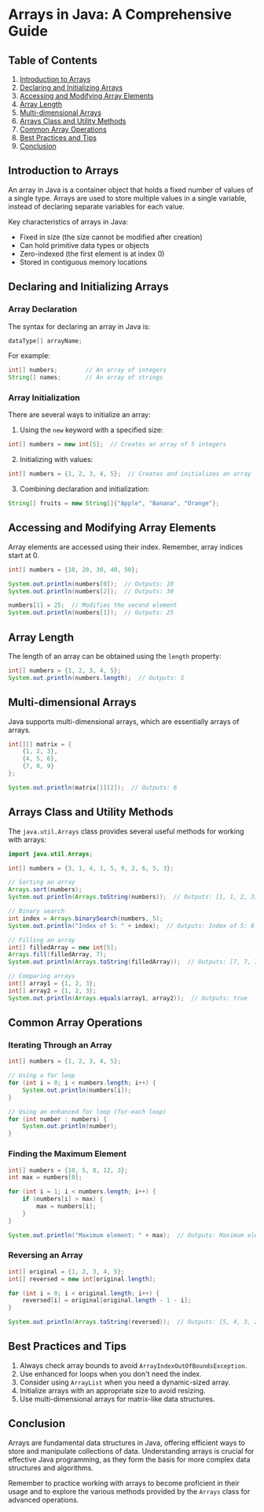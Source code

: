 # Arrays in Java: A Comprehensive Guide

## Table of Contents

1. [Introduction to Arrays](#introduction-to-arrays)
2. [Declaring and Initializing Arrays](#declaring-and-initializing-arrays)
3. [Accessing and Modifying Array Elements](#accessing-and-modifying-array-elements)
4. [Array Length](#array-length)
5. [Multi-dimensional Arrays](#multi-dimensional-arrays)
6. [Arrays Class and Utility Methods](#arrays-class-and-utility-methods)
7. [Common Array Operations](#common-array-operations)
8. [Best Practices and Tips](#best-practices-and-tips)
9. [Conclusion](#conclusion)

## Introduction to Arrays

An array in Java is a container object that holds a fixed number of values of a single type. Arrays are used to store multiple values in a single variable, instead of declaring separate variables for each value.

Key characteristics of arrays in Java:

- Fixed in size (the size cannot be modified after creation)
- Can hold primitive data types or objects
- Zero-indexed (the first element is at index 0)
- Stored in contiguous memory locations

## Declaring and Initializing Arrays

### Array Declaration

The syntax for declaring an array in Java is:

```java
dataType[] arrayName;
```

For example:

```java
int[] numbers;        // An array of integers
String[] names;       // An array of strings
```

### Array Initialization

There are several ways to initialize an array:

1. Using the `new` keyword with a specified size:

```java
int[] numbers = new int[5];  // Creates an array of 5 integers
```

2. Initializing with values:

```java
int[] numbers = {1, 2, 3, 4, 5};  // Creates and initializes an array
```

3. Combining declaration and initialization:

```java
String[] fruits = new String[]{"Apple", "Banana", "Orange"};
```

## Accessing and Modifying Array Elements

Array elements are accessed using their index. Remember, array indices start at 0.

```java
int[] numbers = {10, 20, 30, 40, 50};

System.out.println(numbers[0]);  // Outputs: 10
System.out.println(numbers[2]);  // Outputs: 30

numbers[1] = 25;  // Modifies the second element
System.out.println(numbers[1]);  // Outputs: 25
```

## Array Length

The length of an array can be obtained using the `length` property:

```java
int[] numbers = {1, 2, 3, 4, 5};
System.out.println(numbers.length);  // Outputs: 5
```

## Multi-dimensional Arrays

Java supports multi-dimensional arrays, which are essentially arrays of arrays.

```java
int[][] matrix = {
    {1, 2, 3},
    {4, 5, 6},
    {7, 8, 9}
};

System.out.println(matrix[1][2]);  // Outputs: 6
```

## Arrays Class and Utility Methods

The `java.util.Arrays` class provides several useful methods for working with arrays:

```java
import java.util.Arrays;

int[] numbers = {3, 1, 4, 1, 5, 9, 2, 6, 5, 3};

// Sorting an array
Arrays.sort(numbers);
System.out.println(Arrays.toString(numbers));  // Outputs: [1, 1, 2, 3, 3, 4, 5, 5, 6, 9]

// Binary search
int index = Arrays.binarySearch(numbers, 5);
System.out.println("Index of 5: " + index);  // Outputs: Index of 5: 6

// Filling an array
int[] filledArray = new int[5];
Arrays.fill(filledArray, 7);
System.out.println(Arrays.toString(filledArray));  // Outputs: [7, 7, 7, 7, 7]

// Comparing arrays
int[] array1 = {1, 2, 3};
int[] array2 = {1, 2, 3};
System.out.println(Arrays.equals(array1, array2));  // Outputs: true
```

## Common Array Operations

### Iterating Through an Array

```java
int[] numbers = {1, 2, 3, 4, 5};

// Using a for loop
for (int i = 0; i < numbers.length; i++) {
    System.out.println(numbers[i]);
}

// Using an enhanced for loop (for-each loop)
for (int number : numbers) {
    System.out.println(number);
}
```

### Finding the Maximum Element

```java
int[] numbers = {10, 5, 8, 12, 3};
int max = numbers[0];

for (int i = 1; i < numbers.length; i++) {
    if (numbers[i] > max) {
        max = numbers[i];
    }
}

System.out.println("Maximum element: " + max);  // Outputs: Maximum element: 12
```

### Reversing an Array

```java
int[] original = {1, 2, 3, 4, 5};
int[] reversed = new int[original.length];

for (int i = 0; i < original.length; i++) {
    reversed[i] = original[original.length - 1 - i];
}

System.out.println(Arrays.toString(reversed));  // Outputs: [5, 4, 3, 2, 1]
```

## Best Practices and Tips

1. Always check array bounds to avoid `ArrayIndexOutOfBoundsException`.
2. Use enhanced for loops when you don't need the index.
3. Consider using `ArrayList` when you need a dynamic-sized array.
4. Initialize arrays with an appropriate size to avoid resizing.
5. Use multi-dimensional arrays for matrix-like data structures.

## Conclusion

Arrays are fundamental data structures in Java, offering efficient ways to store and manipulate collections of data. Understanding arrays is crucial for effective Java programming, as they form the basis for more complex data structures and algorithms.

Remember to practice working with arrays to become proficient in their usage and to explore the various methods provided by the `Arrays` class for advanced operations.
